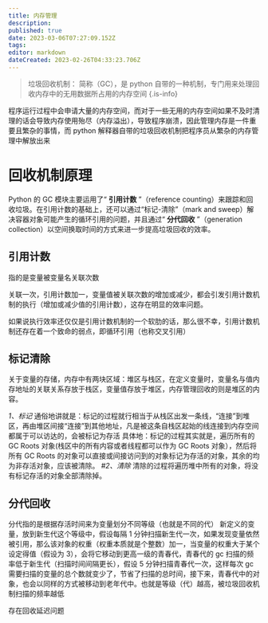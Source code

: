 ```yaml
---
title: 内存管理
description: 
published: true
date: 2023-03-06T07:27:09.152Z
tags: 
editor: markdown
dateCreated: 2023-02-26T04:33:23.706Z
---
```


> 垃圾回收机制： 简称（GC），是 python 自带的一种机制，专门用来处理回收内存中的无用数据所占用的内存空间
{.is-info}


程序运行过程中会申请大量的内存空间，而对于一些无用的内存空间如果不及时清理的话会导致内存使用殆尽（内存溢出），导致程序崩溃，因此管理内存是一件重要且繁杂的事情，而 python 解释器自带的垃圾回收机制把程序员从繁杂的内存管理中解放出来

# 回收机制原理

Python 的 GC 模块主要运用了“ **引用计数** ”（reference counting）来跟踪和回收垃圾。在引用计数的基础上，还可以通过“标记-清除”（mark and sweep）解决容器对象可能产生的循环引用的问题，并且通过“ **分代回收** ”（generation collection）以空间换取时间的方式来进一步提高垃圾回收的效率。

## 引用计数

指的是变量被变量名关联次数

关联一次，引用计数加一，变量值被关联次数的增加或减少，都会引发引用计数机制的执行（增加或减少值的引用计数），这存在明显的效率问题。

如果说执行效率还仅仅是引用计数机制的一个软肋的话，那么很不幸，引用计数机制还存在着一个致命的弱点，即循环引用（也称交叉引用）

## 标记清除

关于变量的存储，内存中有两块区域：堆区与栈区，在定义变量时，变量名与值内存地址的关联关系存放于栈区，变量值存放于堆区，内存管理回收的则是堆区的内容。

*1、标记* 通俗地讲就是：标记的过程就行相当于从栈区出发一条线，“连接”到堆区，再由堆区间接“连接”到其他地址，凡是被这条自栈区起始的线连接到内存空间都属于可以访达的，会被标记为存活 具体地：标记的过程其实就是，遍历所有的 GC Roots 对象(栈区中的所有内容或者线程都可以作为 GC Roots 对象），然后将所有 GC Roots 的对象可以直接或间接访问到的对象标记为存活的对象，其余的均为非存活对象，应该被清除。 *#2、清除* 清除的过程将遍历堆中所有的对象，将没有标记存活的对象全部清除掉。

## 分代回收

分代指的是根据存活时间来为变量划分不同等级（也就是不同的代） 新定义的变量，放到新生代这个等级中，假设每隔 1 分钟扫描新生代一次，如果发现变量依然被引用，那么该对象的权重（权重本质就是个整数）加一，当变量的权重大于某个设定得值（假设为 3），会将它移动到更高一级的青春代，青春代的 gc 扫描的频率低于新生代（扫描时间间隔更长），假设 5 分钟扫描青春代一次，这样每次 gc 需要扫描的变量的总个数就变少了，节省了扫描的总时间，接下来，青春代中的对象，也会以同样的方式被移动到老年代中。也就是等级（代）越高，被垃圾回收机制扫描的频率越低

存在回收延迟问题

‍